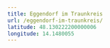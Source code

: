 ```yaml
---
title: Eggendorf im Traunkreis
url: /eggendorf-im-traunkreis/
latitude: 48.130222200000006
longitude: 14.1480055
---
```

